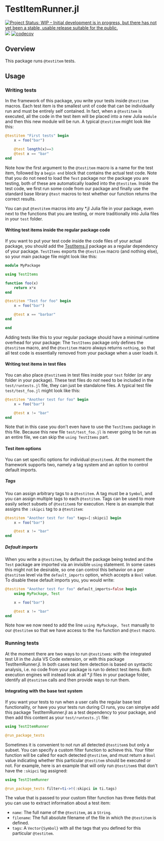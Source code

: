 # TestItemRunner.jl

[![Project Status: WIP – Initial development is in progress, but there has not yet been a stable, usable release suitable for the public.](https://www.repostatus.org/badges/latest/wip.svg)](https://www.repostatus.org/#wip)
![](https://github.com/julia-vscode/TestItemRunner.jl/workflows/Run%20tests/badge.svg)
[![codecov](https://codecov.io/gh/julia-vscode/TestItemRunner.jl/branch/main/graph/badge.svg)](https://codecov.io/gh/julia-vscode/TestItemRunner.jl)

## Overview

This package runs `@testitem` tests.

## Usage

### Writing tests

In the framework of this package, you write your tests inside `@testitem` macros. Each test item is the smallest unit of code that can be individually run and must be entirely self contained. In fact, when a `@testitem` is executed, all the code in the test item will be placed into a new Julia `module` and then this new module will be run. A typical `@testitem` might look like this:

```julia
@testitem "First tests" begin
    x = foo("bar")

    @test length(x)==3
    @test x == "bar"
end
```

Note how the first argument to the `@testitem` macro is a name for the test item, followed by a `begin end` block that contains the actual test code. Note that you do not need to load the `Test` package nor the package you are testing, both of these are automatically loaded into the `@testitem`. Inside the test code, we first  run some code from our package and finally use the standard base library `@test` macros to test whether our function returns the correct results.

You can put `@testitem` macros into any *.jl Julia file in your package, even next to the functions that you are testing, or more traditionally into Julia files in your `test` folder. 

#### Writing test items inside the regular package code

If you want to put your test code inside the code files of your actual package, you should add the [TestItems.jl](https://github.com/julia-vscode/TestItems.jl) package as a regular dependency of your package. `TestItems` exports the `@testitem` macro (and nothing else), so your main package file might look like this:

```julia
module MyPackage

using TestItems

function foo(x)
    return x*x
end

@testitem "Test for foo" begin
    x = foo("bar")

    @test x == "barbar"
end

end
```

Adding tests like this to your regular package should have a minimal runtime overhead for your package: The `TestItems` package only defines the `@testitem` macro, and the `@testitem` macro always returns `nothing`, so that all test code is essentially removed from your package when a user loads it.

#### Writing test items in test files

You can also place `@testitem`s in test files inside your `test` folder (or any folder in your package). These test files do _not_ need to be included in the `test/runtests.jl` file, they can just be standalone files. A typical test file `test/test_foo.jl` might look like this:

```julia
@testitem "Another test for foo" begin
    x = foo("bar")

    @test x != "bar"
end
```

Note that in this case you don't even have to use the `TestItems` package in this file. Because this new file `test/test_foo.jl` is never going to be run as an entire file, we can skip the `using TestItems` part.

#### Test item options

You can set specific options for individual `@testitem`s. At the moment the framework supports two, namely a tag system and an option to control default imports.

##### Tags

You can assign arbitrary tags to a `@testitem`. A tag must be a `Symbol`, and you can assign multiple tags to each `@testitem`. Tags can be used to more easily select subsets of `@testitem`s for execution. Here is an example that assigns the `:skipci` tag to a `@testitem`:

```julia
@testitem "Another test for foo" tags=[:skipci] begin
    x = foo("bar")

    @test x != "bar"
end
```

##### Default imports

When you write a `@testitem`, by default the package being tested and the `Test` package are imported via an invisible `using` statement. In some cases this might not be desirable, so one can control this behavior on a per `@testitem` level via the `default_imports` option, which accepts a `Bool` value. To disable these default imports you, you would write:

```julia
@testitem "Another test for foo" default_imports=false begin
    using MyPackage, Test

    x = foo("bar")

    @test x != "bar"
end
```

Note how we now need to add the line `using MyPackage, Test` manually to our `@testitem` so that we have access to the `foo` function and `@test` macro.

### Running tests

At the moment there are two ways to run `@testitem`s: with the integrated test UI in the Julia VS Code extension, or with this package TestItemRunner.jl. In both cases test item detection is based on syntactic analysis, i.e. no code from your package is run to detect test items. Both execution engines will instead look at all *.jl files in your package folder, identify all `@testitem` calls and then provide ways to run them.

#### Integrating with the base test system

If you want your tests to run when a user calls the regular base test functionality, or have you your tests run during CI runs, you can simplye add this package TestItemRunner.jl as a test dependency to your package, and then add this content as your `test/runtests.jl` file:

```julia
using TestItemRunner

@run_package_tests
```

Sometimes it is convenient to not run all detected `@testitem`s but only a subset. You can specify a custom filter function to achieve this. Your filter function will be called for each detected `@testitem`, and must return a `Bool` value indicating whether this particular `@testitem` should be executed or not. For example, here is an example that will only run `@testitem`s that don't have the `:skipci` tag assigned:

```julia
using TestItemRunner

@run_package_tests filter=ti->!(:skipci in ti.tags)
```

The value that is passed to your custom filter function has three fields that you can use to extract information about a test item:
- `name`: The full name of the `@testitem`, as a `String`.
- `filename`: The full absolute filename of the file in which the `@testitem` is defined.
- `tags`: A `Vector{Symbol}` with all the tags that you defined for this particular `@testitem`.
